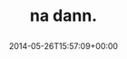 ---
retweeted: false
source: <a href="http://www.myplume.com/" rel="nofollow">Plume for Android</a>
entities:
  user_mentions: []
  urls: []
  symbols: []
  media:
  - expanded_url: https://twitter.com/bascht/status/470956817015926784/photo/1
    indices:
    - '9'
    - '31'
    url: http://t.co/l5zQp42N1R
    media_url: http://pbs.twimg.com/media/Boksus2IgAArQXS.jpg
    id_str: '470956816860741632'
    id: '470956816860741632'
    media_url_https: https://pbs.twimg.com/media/Boksus2IgAArQXS.jpg
    sizes:
      large:
        w: '774'
        h: '1032'
        resize: fit
      thumb:
        w: '150'
        h: '150'
        resize: crop
      small:
        w: '510'
        h: '680'
        resize: fit
      medium:
        w: '774'
        h: '1032'
        resize: fit
    type: photo
    display_url: pic.twitter.com/l5zQp42N1R
  hashtags: []
display_text_range:
- '0'
- '31'
favorite_count: '1'
id_str: '470956817015926784'
truncated: false
retweet_count: '0'
id: '470956817015926784'
possibly_sensitive: false
created_at: Mon May 26 15:57:09 +0000 2014
favorited: false
full_text: na dann.
lang: de
extended_entities:
  media:
  - expanded_url: https://twitter.com/bascht/status/470956817015926784/photo/1
    indices:
    - '9'
    - '31'
    url: http://t.co/l5zQp42N1R
    media_url: http://pbs.twimg.com/media/Boksus2IgAArQXS.jpg
    id_str: '470956816860741632'
    id: '470956816860741632'
    media_url_https: https://pbs.twimg.com/media/Boksus2IgAArQXS.jpg
    sizes:
      large:
        w: '774'
        h: '1032'
        resize: fit
      thumb:
        w: '150'
        h: '150'
        resize: crop
      small:
        w: '510'
        h: '680'
        resize: fit
      medium:
        w: '774'
        h: '1032'
        resize: fit
    type: photo
    display_url: pic.twitter.com/l5zQp42N1R
tags:
- pesos/twitter
date: '2014-05-26T15:57:09+00:00'
src: https://twitter.com/bascht/status/470956817015926784
original_url: https://twitter.com/bascht/status/470956817015926784
type: twitter_tweet
media_url: https://img.bascht.com/twitter/pbs.twimg.com/media/Boksus2IgAArQXS.jpg
text: na dann.
title: 'na dann.

  '

---
